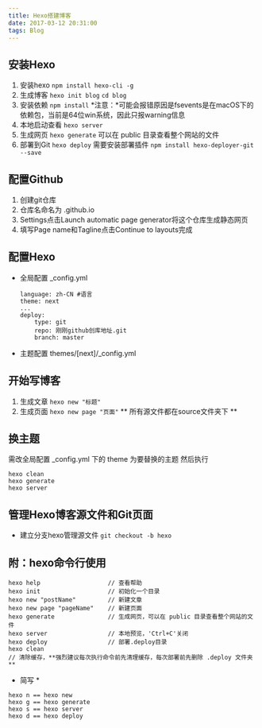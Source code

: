 ```yaml
---
title: Hexo搭建博客
date: 2017-03-12 20:31:00
tags: Blog
---
```


## 安装Hexo

1. 安装hexo
`npm install hexo-cli -g`
2. 生成博客
`hexo init blog`
`cd blog`
3. 安装依赖
`npm install`
*注意：*可能会报错原因是fsevents是在macOS下的依赖包，当前是64位win系统，因此只报warning信息
4. 本地启动查看
`hexo server`
5. 生成网页
`hexo generate`
可以在 public 目录查看整个网站的文件
6. 部署到Git
`hexo deploy`
需要安装部署插件
`npm install hexo-deployer-git --save`

## 配置Github

1. 创建git仓库
2. 仓库名命名为 <userName>.github.io
3. Settings点击Launch automatic page generator将这个仓库生成静态网页
4. 填写Page name和Tagline点击Continue to layouts完成

## 配置Hexo

- 全局配置 _config.yml
    ```
    language: zh-CN #语言
    theme: next
    ...
    deploy:
        type: git
        repo: 刚刚github创库地址.git
        branch: master 
    ```
- 主题配置 themes/[next]/_config.yml

## 开始写博客

1. 生成文章
`hexo new "标题"`
2. 生成页面
`hexo new page "页面"`
** 所有源文件都在source文件夹下 **

## 换主题

需改全局配置 _config.yml 下的 theme 为要替换的主题
然后执行
```
hexo clean
hexo generate
hexo server
```

## 管理Hexo博客源文件和Git页面

- 建立分支hexo管理源文件
`git checkout -b hexo`

## 附：hexo命令行使用

```
hexo help                   // 查看帮助
hexo init                   // 初始化一个目录
hexo new "postName"         // 新建文章
hexo new page "pageName"    // 新建页面
hexo generate               // 生成网页，可以在 public 目录查看整个网站的文件
hexo server                 // 本地预览，'Ctrl+C'关闭
hexo deploy                 // 部署.deploy目录
hexo clean
// 清除缓存，**强烈建议每次执行命令前先清理缓存，每次部署前先删除 .deploy 文件夹**
```
* 简写 *
```
hexo n == hexo new
hexo g == hexo generate
hexo s == hexo server
hexo d == hexo deploy
```
